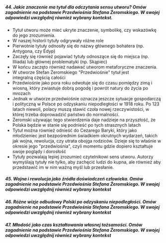 ##### 44. Jakie znaczenie ma tytuł dla odczytania sensu utworu? Omów zagadnienie na podstawie Przedwiośnia Stefana Żeromskiego. W swojej odpowiedzi uwzględnij również wybrany kontekst.

- Tytuł utworu może mieć ukryte znaczenie, symbolikę, czy wskazówkę do jego zrozumienia.
- W naszej historii tytuły odgrywały różne role
- Pierwotnie tytuły odnosiły się do nazwy głównego bohatera (np. Antygona, czy Edyp)
- Zaczęły się również pojawiać tytuły odnoszące się do miejsca (np. Illiada) lub głównej problematyki (np. Skąpiec)
- W końcu zaczęto również nadawać utworom metaforyczne znaczenia.
- W utworze Stefan Żeromskiego "Przedwiośnie" tytuł jest integralną częścią całości
- Przedwiośnie jako pora roku odwołuje się do czasu pomiędzy zimą i wiosną, który zwiastuje dobrą pogodę i powrót natury do życia po mrozach
- Jednak w utworze przedwiośnie oznacza jeszcze sytuacje gospodarczą i polityczną w Polsce po odzyskaniu niepodległości w 1918 roku. Po 123 latach niewoli, polacy muszą stawić czoła nowej rzeczywistości, w której trzeba doprowadzić państwo do normalności. 
- Żeromski używając tego stwierdzenia daje nadzieje na przyszłość, że Polska będzie w stanie się podnieść po tych strasznych latach
- Tytuł można również odnieść do Cezarego Baryki, który jako młodzieniec jest bezpośrednim świadkiem okrutnych wydarzeń, takich jak wojna, rewolucja, czy utrata obojga rodziców. Dzieje się to właśnie w okresie jego "przedwiośnia", czyli momentu gdzie dopiero kształtuje swoje poglądy i dorosłość 
- Tytuły pozwalają lepiej zrozumieć czytelnikowi sens utworu. Autorzy wymyślają tytuły nie tylko, aby zachęcić ludzi do kupna, ale również aby przedstawić im w nim ważną myśl lub przesłanie. 

##### 45. Wojna i rewolucja jako źródła doświadczeń człowieka. Omów zagadnienie na podstawie Przedwiośnia Stefana Żeromskiego. W swojej odpowiedzi uwzględnij również wybrany kontekst

##### 46. Różne wizje odbudowy Polski po odzyskaniu niepodległości. Omów zagadnienie na podstawie Przedwiośnia Stefana Żeromskiego. W swojej odpowiedzi uwzględnij również wybrany kontekst

##### 47. Młodość jako czas kształtowania własnej tożsamości. Omów zagadnienie na podstawie Przedwiośnia Stefana Żeromskiego. W swojej odpowiedzi uwzględnij również wybrany kontekst